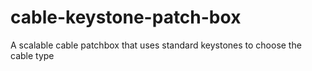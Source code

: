 # cable-keystone-patch-box
A scalable cable patchbox that uses standard keystones to choose the cable type
